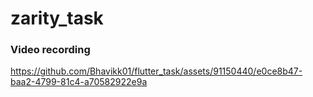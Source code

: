# zarity_task
### Video recording


https://github.com/Bhavikk01/flutter_task/assets/91150440/e0ce8b47-baa2-4799-81c4-a70582922e9a

